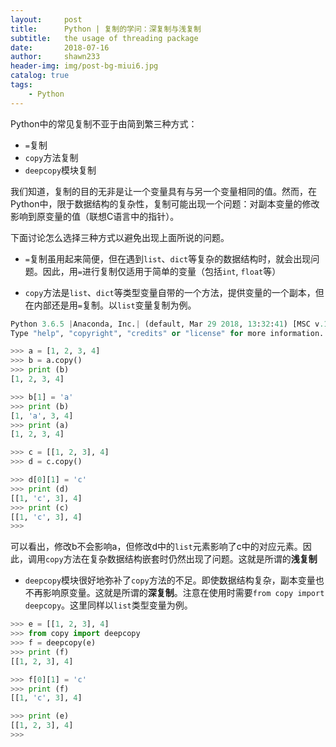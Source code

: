 ```yaml
---
layout:     post
title:      Python | 复制的学问：深复制与浅复制
subtitle:   the usage of threading package
date:       2018-07-16
author:     shawn233
header-img: img/post-bg-miui6.jpg
catalog: true
tags:
    - Python
---
```


Python中的常见复制不亚于由简到繁三种方式：

* `=`复制
* `copy`方法复制
* `deepcopy`模块复制

我们知道，复制的目的无非是让一个变量具有与另一个变量相同的值。然而，在Python中，限于数据结构的复杂性，复制可能出现一个问题：对副本变量的修改影响到原变量的值（联想C语言中的指针）。

下面讨论怎么选择三种方式以避免出现上面所说的问题。

* `=`复制虽用起来简便，但在遇到`list`、`dict`等复杂的数据结构时，就会出现问题。因此，用`=`进行复制仅适用于简单的变量（包括`int`, `float`等）

* `copy`方法是`list`、`dict`等类型变量自带的一个方法，提供变量的一个副本，但在内部还是用`=`复制。以`list`变量复制为例。

```python
Python 3.6.5 |Anaconda, Inc.| (default, Mar 29 2018, 13:32:41) [MSC v.1900 64 bit (AMD64)] on win32
Type "help", "copyright", "credits" or "license" for more information.

>>> a = [1, 2, 3, 4]
>>> b = a.copy()
>>> print (b)
[1, 2, 3, 4]

>>> b[1] = 'a'
>>> print (b)
[1, 'a', 3, 4]
>>> print (a)
[1, 2, 3, 4]

>>> c = [[1, 2, 3], 4]
>>> d = c.copy()

>>> d[0][1] = 'c'
>>> print (d)
[[1, 'c', 3], 4]
>>> print (c)
[[1, 'c', 3], 4]
>>>
```

可以看出，修改b不会影响a，但修改d中的`list`元素影响了c中的对应元素。因此，调用`copy`方法在复杂数据结构嵌套时仍然出现了问题。这就是所谓的**浅复制**

* `deepcopy`模块很好地弥补了`copy`方法的不足。即使数据结构复杂，副本变量也不再影响原变量。这就是所谓的**深复制**。注意在使用时需要`from copy import deepcopy`。这里同样以`list`类型变量为例。

```python
>>> e = [[1, 2, 3], 4]
>>> from copy import deepcopy
>>> f = deepcopy(e)
>>> print (f)
[[1, 2, 3], 4]

>>> f[0][1] = 'c'
>>> print (f)
[[1, 'c', 3], 4]

>>> print (e)
[[1, 2, 3], 4]
>>>
```

